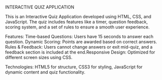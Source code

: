 INTERACTIVE QUIZ APPLICATION

This is an Interactive Quiz Application developed using HTML, CSS, and JavaScript. The quiz includes features like a timer, question feedback, scoring system, and a set of rules to ensure a smooth user experience.

Features:
Time-based Questions: Users have 15 seconds to answer each question.
Dynamic Scoring: Points are awarded based on correct answers.
Rules & Feedback: Users cannot change answers or exit mid-quiz, and a feedback section is included at the end.Responsive Design: Optimized for different screen sizes using CSS.

Technologies:
HTML5 for structure,
CSS3 for styling,
JavaScript for dynamic content and quiz functionality.
